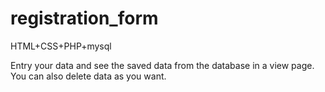 # registration_form
HTML+CSS+PHP+mysql

Entry your data and see the saved data from the database in a view page. 
You can also delete data as you want.


